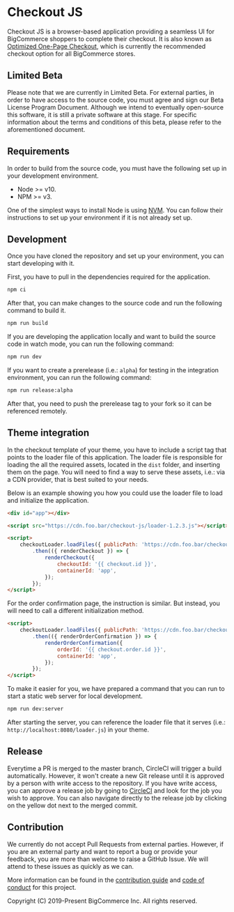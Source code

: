 # Checkout JS

Checkout JS is a browser-based application providing a seamless UI for BigCommerce shoppers to complete their checkout. It is also known as [Optimized One-Page Checkout](https://support.bigcommerce.com/s/article/Optimized-Single-Page-Checkout), which is currently the recommended checkout option for all BigCommerce stores.

## Limited Beta

Please note that we are currently in Limited Beta. For external parties, in order to have access to the source code, you must agree and sign our Beta License Program Document. Although we intend to eventually open-source this software, it is still a private software at this stage. For specific information about the terms and conditions of this beta, please refer to the aforementioned document.

## Requirements

In order to build from the source code, you must have the following set up in your development environment.

* Node >= v10.
* NPM >= v3.

One of the simplest ways to install Node is using [NVM](https://github.com/nvm-sh/nvm#installation-and-update). You can follow their instructions to set up your environment if it is not already set up.

## Development

Once you have cloned the repository and set up your environment, you can start developing with it. 

First, you have to pull in the dependencies required for the application.

```sh
npm ci
```

After that, you can make changes to the source code and run the following command to build it.

```sh
npm run build
```

If you are developing the application locally and want to build the source code in watch mode, you can run the following command:

```sh
npm run dev
```

If you want to create a prerelease (i.e.: `alpha`) for testing in the integration environment, you can run the following command:

```sh
npm run release:alpha
```

After that, you need to push the prerelease tag to your fork so it can be referenced remotely.

## Theme integration

In the checkout template of your theme, you have to include a script tag that points to the loader file of this application. The loader file is responsible for loading the all the required assets, located in the `dist` folder, and inserting them on the page. You will need to find a way to serve these assets, i.e.: via a CDN provider, that is best suited to your needs.

Below is an example showing you how you could use the loader file to load and initialize the application.

```html
<div id="app"></div>

<script src="https://cdn.foo.bar/checkout-js/loader-1.2.3.js"></script>

<script>
    checkoutLoader.loadFiles({ publicPath: 'https://cdn.foo.bar/checkout-js/' })
        .then(({ renderCheckout }) => {
            renderCheckout({
                checkoutId: '{{ checkout.id }}',
                containerId: 'app',
            });
        });
</script>
```

For the order confirmation page, the instruction is similar. But instead, you will need to call a different initialization method.

```html
<script>
    checkoutLoader.loadFiles({ publicPath: 'https://cdn.foo.bar/checkout-js/' })
        .then(({ renderOrderConfirmation }) => {
            renderOrderConfirmation({
                orderId: '{{ checkout.order.id }}',
                containerId: 'app',
            });
        });
</script>
```

To make it easier for you, we have prepared a command that you can run to start a static web server for local development.

```sh
npm run dev:server
```

After starting the server, you can reference the loader file that it serves (i.e.: `http://localhost:8080/loader.js`) in your theme.


## Release

Everytime a PR is merged to the master branch, CircleCI will trigger a build automatically. However, it won't create a new Git release until it is approved by a person with write access to the repository. If you have write access, you can approve a release job by going to [CircleCI](https://circleci.com/gh/bigcommerce/workflows/checkout-js/tree/master) and look for the job you wish to approve. You can also navigate directly to the release job by clicking on the yellow dot next to the merged commit.


## Contribution

We currently do not accept Pull Requests from external parties. However, if you are an external party and want to report a bug or provide your feedback, you are more than welcome to raise a GitHub Issue. We will attend to these issues as quickly as we can. 

More information can be found in the [contribution guide](CONTRIBUTING.md) and [code of conduct](CODE_OF_CONDUCT.md) for this project.


Copyright (C) 2019-Present BigCommerce Inc. All rights reserved.
